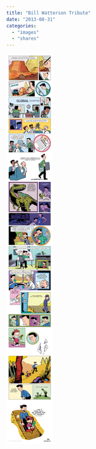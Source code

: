 ```yaml
---
title: "Bill Watterson Tribute"
date: "2013-08-31"
categories:
  - "images"
  - "shares"
---
```


![](bill-tribute.jpg "(via [This Bill Watterson Tribute Has All the Life Wisdom You’ll Ever Need](http://gawker.com/inspirational-bill-watterson-speech-turned-into-watters-1217668306/1218240664))")